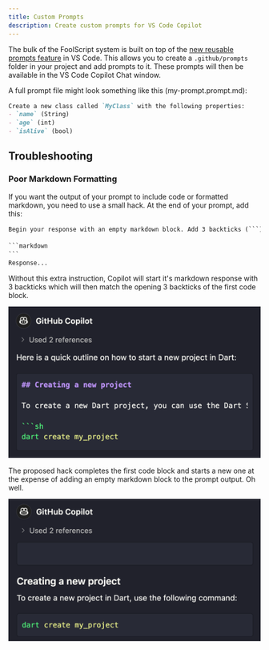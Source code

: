 ```yaml
---
title: Custom Prompts
description: Create custom prompts for VS Code Copilot
---
```


The bulk of the FoolScript system is built on top of the [new reusable prompts feature](https://code.visualstudio.com/docs/copilot/copilot-customization#_reusable-prompt-files-experimental) in VS Code. This allows you to create a `.github/prompts` folder in your project and add prompts to it. These prompts will then be available in the VS Code Copilot Chat window.

A full prompt file might look something like this (my-prompt.prompt.md):

```markdown
Create a new class called `MyClass` with the following properties:
- `name` (String)
- `age` (int)
- `isAlive` (bool)
```

## Troubleshooting

### Poor Markdown Formatting

If you want the output of your prompt to include code or formatted markdown, you need to use a small hack. At the end of your prompt, add this:

````txt
Begin your response with an empty markdown block. Add 3 backticks (```) before the response. For example:

```markdown
```
Response...
````

Without this extra instruction, Copilot will start it's markdown response with 3 backticks which will then match the opening 3 backticks of the first code block.

![Bad copilot formatting](image-1.png)

The proposed hack completes the first code block and starts a new one at the expense of adding an empty markdown block to the prompt output. Oh well.

![Fixing the formatting issue](image.png)